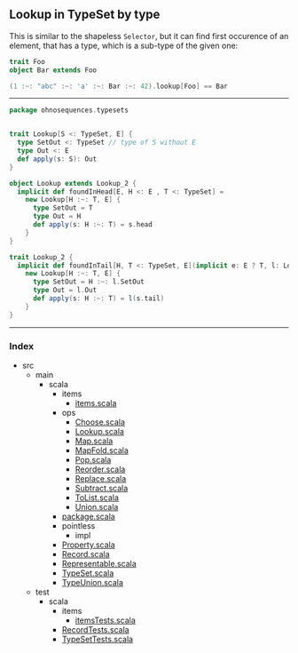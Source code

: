 
## Lookup in TypeSet by type

This is similar to the shapeless `Selector`, but it can find first occurence of an element, 
that has a type, which is a sub-type of the given one:

```scala
trait Foo
object Bar extends Foo

(1 :~: "abc" :~: 'a' :~: Bar :~: 42).lookup[Foo] == Bar
```

------


```scala
package ohnosequences.typesets


trait Lookup[S <: TypeSet, E] { 
  type SetOut <: TypeSet // type of S without E
  type Out <: E
  def apply(s: S): Out
}

object Lookup extends Lookup_2 {
  implicit def foundInHead[E, H <: E , T <: TypeSet] = 
    new Lookup[H :~: T, E] {
      type SetOut = T
      type Out = H
      def apply(s: H :~: T) = s.head
    }
}

trait Lookup_2 {
  implicit def foundInTail[H, T <: TypeSet, E](implicit e: E ? T, l: Lookup[T, E]) =
    new Lookup[H :~: T, E] {
      type SetOut = H :~: l.SetOut
      type Out = l.Out
      def apply(s: H :~: T) = l(s.tail)
    }
}

```


------

### Index

+ src
  + main
    + scala
      + items
        + [items.scala][main/scala/items/items.scala]
      + ops
        + [Choose.scala][main/scala/ops/Choose.scala]
        + [Lookup.scala][main/scala/ops/Lookup.scala]
        + [Map.scala][main/scala/ops/Map.scala]
        + [MapFold.scala][main/scala/ops/MapFold.scala]
        + [Pop.scala][main/scala/ops/Pop.scala]
        + [Reorder.scala][main/scala/ops/Reorder.scala]
        + [Replace.scala][main/scala/ops/Replace.scala]
        + [Subtract.scala][main/scala/ops/Subtract.scala]
        + [ToList.scala][main/scala/ops/ToList.scala]
        + [Union.scala][main/scala/ops/Union.scala]
      + [package.scala][main/scala/package.scala]
      + pointless
        + impl
      + [Property.scala][main/scala/Property.scala]
      + [Record.scala][main/scala/Record.scala]
      + [Representable.scala][main/scala/Representable.scala]
      + [TypeSet.scala][main/scala/TypeSet.scala]
      + [TypeUnion.scala][main/scala/TypeUnion.scala]
  + test
    + scala
      + items
        + [itemsTests.scala][test/scala/items/itemsTests.scala]
      + [RecordTests.scala][test/scala/RecordTests.scala]
      + [TypeSetTests.scala][test/scala/TypeSetTests.scala]

[main/scala/items/items.scala]: ../items/items.scala.md
[main/scala/ops/Choose.scala]: Choose.scala.md
[main/scala/ops/Lookup.scala]: Lookup.scala.md
[main/scala/ops/Map.scala]: Map.scala.md
[main/scala/ops/MapFold.scala]: MapFold.scala.md
[main/scala/ops/Pop.scala]: Pop.scala.md
[main/scala/ops/Reorder.scala]: Reorder.scala.md
[main/scala/ops/Replace.scala]: Replace.scala.md
[main/scala/ops/Subtract.scala]: Subtract.scala.md
[main/scala/ops/ToList.scala]: ToList.scala.md
[main/scala/ops/Union.scala]: Union.scala.md
[main/scala/package.scala]: ../package.scala.md
[main/scala/Property.scala]: ../Property.scala.md
[main/scala/Record.scala]: ../Record.scala.md
[main/scala/Representable.scala]: ../Representable.scala.md
[main/scala/TypeSet.scala]: ../TypeSet.scala.md
[main/scala/TypeUnion.scala]: ../TypeUnion.scala.md
[test/scala/items/itemsTests.scala]: ../../../test/scala/items/itemsTests.scala.md
[test/scala/RecordTests.scala]: ../../../test/scala/RecordTests.scala.md
[test/scala/TypeSetTests.scala]: ../../../test/scala/TypeSetTests.scala.md